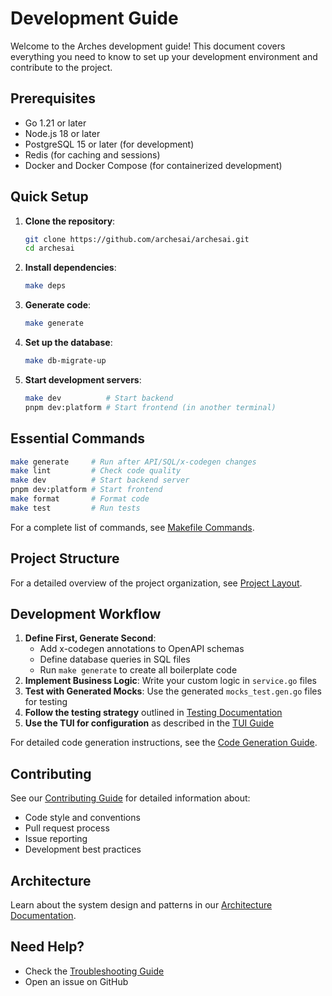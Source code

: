 # Development Guide

Welcome to the Arches development guide! This document covers everything you need to know to set
up your development environment and contribute to the project.

## Prerequisites

- Go 1.21 or later
- Node.js 18 or later
- PostgreSQL 15 or later (for development)
- Redis (for caching and sessions)
- Docker and Docker Compose (for containerized development)

## Quick Setup

1. **Clone the repository**:

   ```bash
   git clone https://github.com/archesai/archesai.git
   cd archesai
   ```

2. **Install dependencies**:

   ```bash
   make deps
   ```

3. **Generate code**:

   ```bash
   make generate
   ```

4. **Set up the database**:

   ```bash
   make db-migrate-up
   ```

5. **Start development servers**:

   ```bash
   make dev          # Start backend
   pnpm dev:platform # Start frontend (in another terminal)
   ```

## Essential Commands

```bash
make generate     # Run after API/SQL/x-codegen changes
make lint         # Check code quality
make dev          # Start backend server
pnpm dev:platform # Start frontend
make format       # Format code
make test         # Run tests
```

For a complete list of commands, see [Makefile Commands](makefile-commands.md).

## Project Structure

For a detailed overview of the project organization, see
[Project Layout](../architecture/project-layout.md).

## Development Workflow

1. **Define First, Generate Second**:
   - Add x-codegen annotations to OpenAPI schemas
   - Define database queries in SQL files
   - Run `make generate` to create all boilerplate code
2. **Implement Business Logic**: Write your custom logic in `service.go` files
3. **Test with Generated Mocks**: Use the generated `mocks_test.gen.go` files for testing
4. **Follow the testing strategy** outlined in [Testing Documentation](testing.md)
5. **Use the TUI for configuration** as described in the [TUI Guide](../features/tui.md)

For detailed code generation instructions, see the [Code Generation Guide](code-generation.md).

## Contributing

See our [Contributing Guide](../contributing.md) for detailed information about:

- Code style and conventions
- Pull request process
- Issue reporting
- Development best practices

## Architecture

Learn about the system design and patterns in our
[Architecture Documentation](../architecture/system-design.md).

## Need Help?

- Check the [Troubleshooting Guide](../troubleshooting/common-issues.md)
- Open an issue on GitHub
